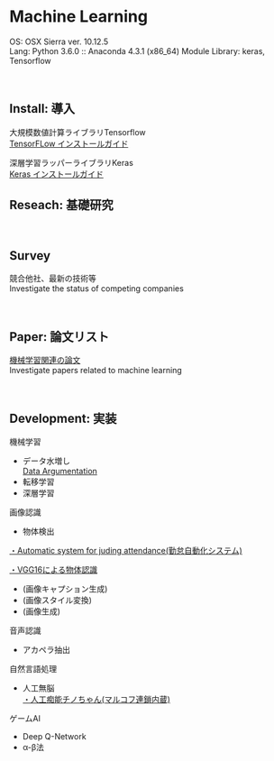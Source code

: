# Machine Learning

OS: OSX Sierra ver. 10.12.5<br>
Lang: Python 3.6.0 :: Anaconda 4.3.1 (x86_64)
Module Library: keras, Tensorflow<br>

<br>

## Install: 導入<br>

大規模数値計算ライブラリTensorflow<br>
[TensorFLow インストールガイド](https://github.com/whitetokyo/r-d/tree/master/machine-learning/install/install-tensorflow)

深層学習ラッパーライブラリKeras<br>
[Keras インストールガイド](https://github.com/whitetokyo/r-d/tree/master/machine-learning/install/install-keras)

## Reseach: 基礎研究<br>

<br>

## Survey<br>

競合他社、最新の技術等<br>
Investigate the status of competing companies


<br>

## Paper: 論文リスト<br>

[機械学習関連の論文](https://speakerdeck.com/end98)<br>
Investigate papers related to machine learning

<br>


## Development: 実装<br>

機械学習
- データ水増し<br>
[Data Argumentation](https://github.com/whitetokyo/r-d/tree/master/machine-learning/data-argumentation)
- 転移学習
- 深層学習

画像認識
- 物体検出<br>

[・Automatic system for juding attendance(勤怠自動化システム)](https://github.com/whitetokyo/R_D/tree/master/Machine_Learning/ASJA)<br>

[・VGG16による物体認識](https://github.com/whitetokyo/r-d/tree/master/machine-learning/vgg16)<br>

- (画像キャプション生成)
- (画像スタイル変換)
- (画像生成)

音声認識
- アカペラ抽出

自然言語処理
- 人工無脳<br>
[・人工痴能チノちゃん(マルコフ連鎖内蔵)](https://github.com/whitetokyo/r-d/tree/master/machine-learning/nobrain-chino)

ゲームAI
- Deep Q-Network
- α-β法




